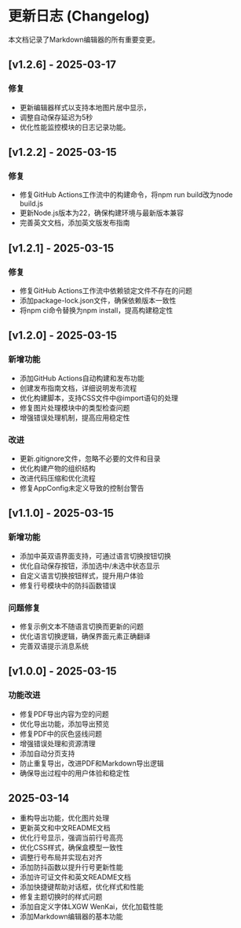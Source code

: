# 更新日志 (Changelog)

本文档记录了Markdown编辑器的所有重要变更。

## [v1.2.6] - 2025-03-17

### 修复
- 更新编辑器样式以支持本地图片居中显示，
- 调整自动保存延迟为5秒
- 优化性能监控模块的日志记录功能。

## [v1.2.2] - 2025-03-15

### 修复
- 修复GitHub Actions工作流中的构建命令，将npm run build改为node build.js
- 更新Node.js版本为22，确保构建环境与最新版本兼容
- 完善英文文档，添加英文版发布指南

## [v1.2.1] - 2025-03-15

### 修复
- 修复GitHub Actions工作流中依赖锁定文件不存在的问题
- 添加package-lock.json文件，确保依赖版本一致性
- 将npm ci命令替换为npm install，提高构建稳定性

## [v1.2.0] - 2025-03-15

### 新增功能
- 添加GitHub Actions自动构建和发布功能
- 创建发布指南文档，详细说明发布流程
- 优化构建脚本，支持CSS文件中@import语句的处理
- 修复图片处理模块中的类型检查问题
- 增强错误处理机制，提高应用稳定性

### 改进
- 更新.gitignore文件，忽略不必要的文件和目录
- 优化构建产物的组织结构
- 改进代码压缩和优化流程
- 修复AppConfig未定义导致的控制台警告

## [v1.1.0] - 2025-03-15

### 新增功能
- 添加中英双语界面支持，可通过语言切换按钮切换
- 优化自动保存按钮，添加选中/未选中状态显示
- 自定义语言切换按钮样式，提升用户体验
- 修复行号模块中的防抖函数错误

### 问题修复
- 修复示例文本不随语言切换而更新的问题
- 优化语言切换逻辑，确保界面元素正确翻译
- 完善双语提示消息系统

## [v1.0.0] - 2025-03-15

### 功能改进
- 修复PDF导出内容为空的问题
- 优化导出功能，添加导出预览
- 修复PDF中的灰色竖线问题
- 增强错误处理和资源清理
- 添加自动分页支持
- 防止重复导出，改进PDF和Markdown导出逻辑
- 确保导出过程中的用户体验和稳定性

## 2025-03-14
- 重构导出功能，优化图片处理
- 更新英文和中文README文档
- 优化行号显示，强调当前行号高亮
- 优化CSS样式，确保盒模型一致性
- 调整行号布局并实现右对齐
- 添加防抖函数以提升行号更新性能
- 添加许可证文件和英文README文档
- 添加快捷键帮助对话框，优化样式和性能
- 修复主题切换时的样式问题
- 添加自定义字体LXGW WenKai，优化加载性能
- 添加Markdown编辑器的基本功能
